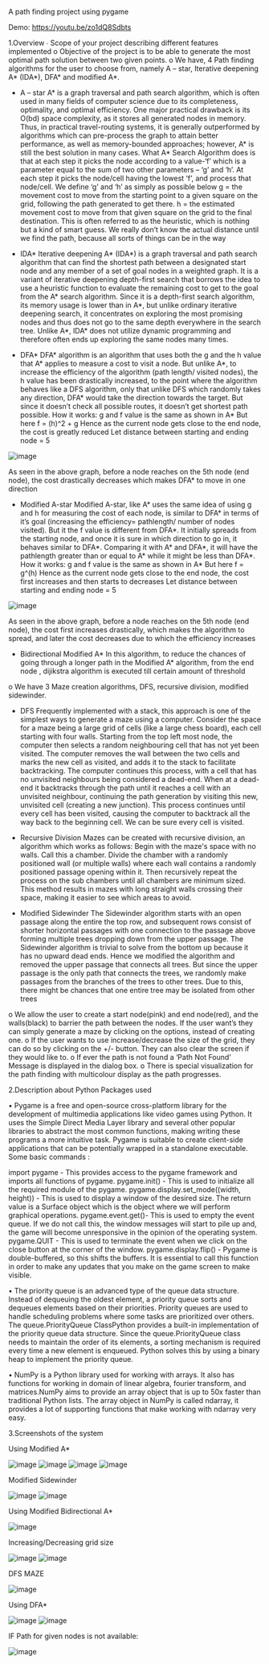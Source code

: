 A path finding project using pygame

Demo: https://youtu.be/zo1dQ8Sdbts

1.Overview 
∙ Scope of your project describing different  features implemented 
o	Objective of the project is to be able to generate the most optimal path solution between two given points.
o	We have, 4 Path finding algorithms for the user to choose from, namely A – star, Iterative deepening A* (IDA*), DFA* and modified A*. 

-	A – star 
	A* is a graph traversal and path search algorithm, which is often used in many fields of computer science due to its completeness, optimality, and optimal efficiency. One major practical drawback is its O(bd) space complexity, as it stores all generated nodes in memory. Thus, in practical travel-routing systems, it is generally outperformed by algorithms which can pre-process the graph to attain better performance, as well as memory-bounded approaches; however, A* is still the best solution in many cases. 
	What A* Search Algorithm does is that at each step it picks the node according to a value-‘f’ which is a parameter equal to the sum of two other parameters – ‘g’ and ‘h’. At each step it picks the node/cell having the lowest ‘f’, and process that node/cell.
	We define ‘g’ and ‘h’ as simply as possible below
	g = the movement cost to move from the starting point to a given square on the grid, following the path generated to get there. 
	h = the estimated movement cost to move from that given square on the grid to the final destination. This is often referred to as the heuristic, which is nothing but a kind of smart guess. We really don’t know the actual distance until we find the path, because all sorts of things can be in the way 


-	IDA*
Iterative deepening A* (IDA*) is a graph traversal and path search algorithm that can find the shortest path between a designated start node and any member of a set of goal nodes in a weighted graph. It is a variant of iterative deepening depth-first search that borrows the idea to use a heuristic function to evaluate the remaining cost to get to the goal from the A* search algorithm. Since it is a depth-first search algorithm, its memory usage is lower than in A*, but unlike ordinary iterative deepening search, it concentrates on exploring the most promising nodes and thus does not go to the same depth everywhere in the search tree. Unlike A*, IDA* does not utilize dynamic programming and therefore often ends up exploring the same nodes many times.

-	DFA*
DFA* algorithm is an algorithm that uses both the g and the h value that A* applies to measure a cost to visit a node. But unlike A*, to increase the efficiency of the algorithm (path length/ visited nodes), the h value has been drastically increased, to the point where the algorithm behaves like a DFS algorithm, only that unlike DFS which randomly takes any direction, DFA* would take the direction  towards the target. But since it doesn’t check all possible routes, it doesn’t get shortest path possible. How it works:
g and f value is the same as shown in A*
But here f  = (h)^2 + g
Hence as the current node gets close to the end node, the cost is greatly reduced
Let distance between starting and ending node = 5
 
 ![image](https://user-images.githubusercontent.com/62883997/118373276-9821a200-b5d3-11eb-88df-c7aefc996dd4.png)

As seen in the above graph, before a node reaches on the 5th node (end node), the cost drastically decreases which makes DFA* to move in one direction


-	Modified A-star
Modified A-star, like A* uses the same idea of using g and h for measuring the cost of each node, is similar to DFA* in terms of it’s goal (increasing the efficiency= pathlength/ number of nodes visited). But it the f value is different from  DFA*. It initially spreads from the starting node, and once it is sure in which direction to go in, it behaves similar to DFA*. Comparing it with A* and DFA*, it will have the pathlength greater than or equal to A* while it might be less than DFA*. 
How it works:
g and f value is the same as shown in A*
But here f = g^(h)
Hence as the current node gets close to the end node, the cost first increases and then starts to decreases
Let distance between starting and ending node = 5

 ![image](https://user-images.githubusercontent.com/62883997/118373280-9eb01980-b5d3-11eb-812b-92d03fd9fda6.png)

As seen in the above graph, before a node reaches on the 5th node (end node), the cost first increases drastically, which makes the algorithm to spread, and later the cost decreases due to which the efficiency increases

-	Bidirectional Modified A*
In this algorithm, to reduce the chances of going through a longer path in the Modified A* algorithm, from the end node , dijikstra algorithm is executed till certain amount of threshold


  
	
o	We have 3 Maze creation algorithms, DFS, recursive division, modified sidewinder.

-	DFS
Frequently implemented with a stack, this approach is one of the simplest ways to generate a maze using a computer. Consider the space for a maze being a large grid of cells (like a large chess board), each cell starting with four walls. Starting from the top left most node, the computer then selects a random neighbouring cell that has not yet been visited. The computer removes the wall between the two cells and marks the new cell as visited, and adds it to the stack to facilitate backtracking. The computer continues this process, with a cell that has no unvisited neighbours being considered a dead-end. When at a dead-end it backtracks through the path until it reaches a cell with an unvisited neighbour, continuing the path generation by visiting this new, unvisited cell (creating a new junction). This process continues until every cell has been visited, causing the computer to backtrack all the way back to the beginning cell. We can be sure every cell is visited.

-	Recursive Division
Mazes can be created with recursive division, an algorithm which works as follows: Begin with the maze's space with no walls. Call this a chamber. Divide the chamber with a randomly positioned wall (or multiple walls) where each wall contains a randomly positioned passage opening within it. Then recursively repeat the process on the sub chambers until all chambers are minimum sized. This method results in mazes with long straight walls crossing their space, making it easier to see which areas to avoid.

-	Modified Sidewinder
The Sidewinder algorithm starts with an open passage along the entire the top row, and subsequent rows consist of shorter horizontal passages with one connection to the passage above forming multiple trees dropping down from the upper passage. The Sidewinder algorithm is trivial to solve from the bottom up because it has no upward dead ends. Hence we modified the algorithm and removed the upper passage that connects all trees. But since the upper passage is the only path that connects the trees, we randomly make passages from the branches of the trees to other trees. Due to this, there might be chances that one entire tree may be isolated from other trees

o	We allow the user to create a start node(pink) and end node(red), and the walls(black) to barrier the path between the nodes. If the user want’s they can simply generate a maze by clicking on the options, instead of creating one. 
o	If the user wants to use increase/decrease the size of the grid, they can do so by clicking on the +/- button. They can also clear the screen if they would like to.
o	If ever the path is not found a ‘Path Not Found’ Message is displayed in the dialog box.
o	There is special visualization for the path finding with multicolour display as the path progresses.

2.Description about Python Packages used 

•	Pygame is a free and open-source cross-platform library for the development of multimedia applications like video games using Python. It uses the Simple Direct Media Layer library and several other popular libraries to abstract the most common functions, making writing these programs a more intuitive task. Pygame is suitable to create client-side applications that can be potentially wrapped in a standalone executable. Some basic commands :

import pygame - This provides access to the pygame framework and imports all functions of pygame.
pygame.init() - This is used to initialize all the required module of the pygame.
pygame.display.set_mode((width, height)) - This is used to display a window of the desired size. The return value is a Surface object which is the object where we will perform graphical operations.
pygame.event.get()- This is used to empty the event queue. If we do not call this, the window messages will start to pile up and, the game will become unresponsive in the opinion of the operating system.
pygame.QUIT - This is used to terminate the event when we click on the close button at the corner of the window.
pygame.display.flip() - Pygame is double-buffered, so this shifts the buffers. It is essential to call this function in order to make any updates that you make on the game screen to make visible.

•	The priority queue is an advanced type of the queue data structure. Instead of dequeuing the oldest element, a priority queue sorts and dequeues elements based on their priorities. Priority queues are used to handle scheduling problems where some tasks are prioritized over others. The queue.PriorityQueue ClassPython provides a built-in implementation of the priority queue data structure. Since the queue.PriorityQueue class needs to maintain the order of its elements, a sorting mechanism is required every time a new element is enqueued. Python solves this by using a binary heap to implement the priority queue.

•	NumPy is a Python library used for working with arrays. It also has functions for working in domain of linear algebra, fourier transform, and matrices.NumPy aims to provide an array object that is up to 50x faster than traditional Python lists. The array object in NumPy is called ndarray, it provides a lot of supporting functions that make working with ndarray very easy.


3.Screenshots of the system

Using Modified A* 

![image](https://user-images.githubusercontent.com/62883997/118373120-c05cd100-b5d2-11eb-9b82-af05950561d1.png)
![image](https://user-images.githubusercontent.com/62883997/118373123-c94da280-b5d2-11eb-9c02-dba21c04d5eb.png)
![image](https://user-images.githubusercontent.com/62883997/118373132-dcf90900-b5d2-11eb-84b3-547dbce8045c.png)
![image](https://user-images.githubusercontent.com/62883997/118373137-e3878080-b5d2-11eb-8938-d4625217bc7e.png)

Modified Sidewinder

![image](https://user-images.githubusercontent.com/62883997/118373142-ea15f800-b5d2-11eb-9600-cd462c8dcc75.png)
![image](https://user-images.githubusercontent.com/62883997/118373145-ee421580-b5d2-11eb-9b96-269f486fd4f4.png)

Using Modified Bidirectional A*

![image](https://user-images.githubusercontent.com/62883997/118373152-f601ba00-b5d2-11eb-8c92-4bb3f9c92cd5.png)

Increasing/Decreasing grid size
 
![image](https://user-images.githubusercontent.com/62883997/118373158-fd28c800-b5d2-11eb-87ec-fdbd20411979.png)
![image](https://user-images.githubusercontent.com/62883997/118373161-02861280-b5d3-11eb-9ea1-c7b78e1e9dd3.png)


DFS MAZE

![image](https://user-images.githubusercontent.com/62883997/118373164-06b23000-b5d3-11eb-9b16-f406aa017fe4.png)

Using DFA*

![image](https://user-images.githubusercontent.com/62883997/118373182-1a5d9680-b5d3-11eb-81ce-4b2d15765c2a.png)
![image](https://user-images.githubusercontent.com/62883997/118373183-1d588700-b5d3-11eb-8875-d6338265332f.png)
 
IF Path for given nodes is not available: 

![image](https://user-images.githubusercontent.com/62883997/118373191-25182b80-b5d3-11eb-8538-6c510f3a0880.png)


